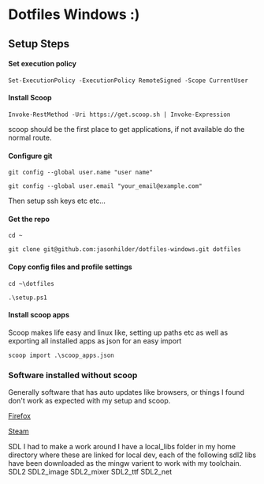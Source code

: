 # Dotfiles Windows :)

## Setup Steps

#### Set execution policy
```
Set-ExecutionPolicy -ExecutionPolicy RemoteSigned -Scope CurrentUser
```

#### Install Scoop
```
Invoke-RestMethod -Uri https://get.scoop.sh | Invoke-Expression
```
scoop should be the first place to get applications, if not available do the normal route.

#### Configure git
```
git config --global user.name "user name"

git config --global user.email "your_email@example.com"
```
Then setup ssh keys etc etc...

#### Get the repo
```
cd ~

git clone git@github.com:jasonhilder/dotfiles-windows.git dotfiles
```

#### Copy config files and profile settings

```
cd ~\dotfiles

.\setup.ps1
```

#### Install scoop apps

Scoop makes life easy and linux like, setting up paths etc as well as exporting all installed apps as json for an easy import 

```
scoop import .\scoop_apps.json
```

### Software installed without scoop

Generally software that has auto updates like browsers, or things I found don't work as expected with my setup and scoop.

[Firefox](https://www.mozilla.org/en-US/firefox/developer/)

[Steam](https://store.steampowered.com/about)

SDL I had to make a work around I have a local_libs folder in my home directory where these are linked for local dev, each of the following sdl2 libs have been downloaded as the mingw varient to work with my toolchain.
SDL2
SDL2_image
SDL2_mixer
SDL2_ttf
SDL2_net

